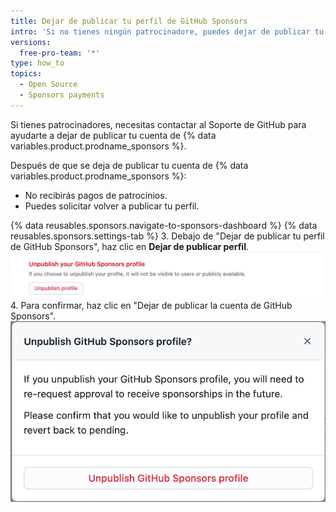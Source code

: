 ```yaml
---
title: Dejar de publicar tu perfil de GitHub Sponsors
intro: 'Si no tienes ningún patrocinadore, puedes dejar de publicar tu perfil de {% data variables.product.prodname_sponsors %}.'
versions:
  free-pro-team: '*'
type: how_to
topics:
  - Open Source
  - Sponsors payments
---
```


Si tienes patrocinadores, necesitas contactar al Soporte de GitHub para ayudarte a dejar de publicar tu cuenta de {% data variables.product.prodname_sponsors %}.

Después de que se deja de publicar tu cuenta de {% data variables.product.prodname_sponsors %}:
- No recibirás pagos de patrocinios.
- Puedes solicitar volver a publicar tu perfil.

{% data reusables.sponsors.navigate-to-sponsors-dashboard %}
{% data reusables.sponsors.settings-tab %}
3. Debajo de "Dejar de publicar tu perfil de GitHub Sponsors", haz clic en **Dejar de publicar perfil**. ![Botón de "Dejar de publicar perfil"](/assets/images/help/sponsors/unpublish-profile-button.png)
4. Para confirmar, haz clic en "Dejar de publicar la cuenta de GitHub Sponsors". ![Botón de "Dejar de publicar perfil de GitHub Sponsors"](/assets/images/help/sponsors/unpublish-profile-dialog.png)

